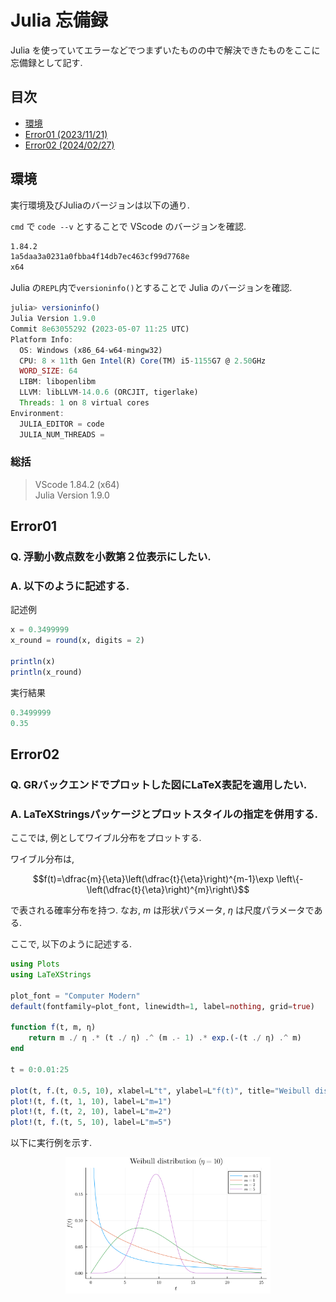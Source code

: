 # Julia 忘備録  

Julia を使っていてエラーなどでつまずいたものの中で解決できたものをここに忘備録として記す.

## 目次

- [環境](#環境)
- [Error01 (2023/11/21)](#error01)
- [Error02 (2024/02/27)](#error02)

## 環境  

実行環境及びJuliaのバージョンは以下の通り.

`cmd` で `code --v` とすることで VScode のバージョンを確認.

```cmd
1.84.2
1a5daa3a0231a0fbba4f14db7ec463cf99d7768e
x64
```

Julia の`REPL`内で`versioninfo()`とすることで Julia のバージョンを確認. 

```julia
julia> versioninfo()
Julia Version 1.9.0
Commit 8e63055292 (2023-05-07 11:25 UTC)
Platform Info:
  OS: Windows (x86_64-w64-mingw32)
  CPU: 8 × 11th Gen Intel(R) Core(TM) i5-1155G7 @ 2.50GHz
  WORD_SIZE: 64
  LIBM: libopenlibm
  LLVM: libLLVM-14.0.6 (ORCJIT, tigerlake)
  Threads: 1 on 8 virtual cores
Environment:
  JULIA_EDITOR = code
  JULIA_NUM_THREADS =
```

### 総括

> VScode 1.84.2 (x64)  
> Julia Version 1.9.0

## Error01

### Q. 浮動小数点数を小数第２位表示にしたい.  

### A. 以下のように記述する.  

記述例  

```julia
x = 0.3499999
x_round = round(x, digits = 2)

println(x)
println(x_round)
```

実行結果  

```julia
0.3499999
0.35
```

## Error02

### Q. GRバックエンドでプロットした図にLaTeX表記を適用したい.

### A. LaTeXStringsパッケージとプロットスタイルの指定を併用する. 

ここでは, 例としてワイブル分布をプロットする.

ワイブル分布は,
```math
f(t)=\dfrac{m}{\eta}\left(\dfrac{t}{\eta}\right)^{m-1}\exp \left\{-\left(\dfrac{t}{\eta}\right)^{m}\right\}
```
で表される確率分布を持つ.
なお, $m$ は形状パラメータ, $\eta$ は尺度パラメータである. 

ここで, 以下のように記述する.

```julia
using Plots
using LaTeXStrings

plot_font = "Computer Modern"
default(fontfamily=plot_font, linewidth=1, label=nothing, grid=true)

function f(t, m, η)
    return m ./ η .* (t ./ η) .^ (m .- 1) .* exp.(-(t ./ η) .^ m)
end

t = 0:0.01:25

plot(t, f.(t, 0.5, 10), xlabel=L"t", ylabel=L"f(t)", title="Weibull distribution (\$η=10\$)", ylims=(-0.01, 0.2), label=L"m=0.5", dpi=300)
plot!(t, f.(t, 1, 10), label=L"m=1")
plot!(t, f.(t, 2, 10), label=L"m=2")
plot!(t, f.(t, 5, 10), label=L"m=5")
```

以下に実行例を示す. 

<div align="center">
  <img src="weibull.png" alt="Weibull" width="65%">
</div>
